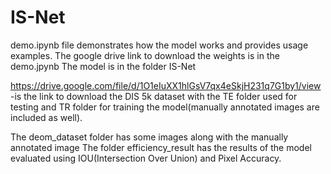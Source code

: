 # IS-Net

demo.ipynb file demonstrates how the model works and provides usage examples.
The google drive link to download the weights is in the demo.jpynb
The model is in the folder IS-Net

https://drive.google.com/file/d/1O1eIuXX1hlGsV7qx4eSkjH231q7G1by1/view  -is the link to download the DIS 5k dataset with the TE folder used for testing and TR folder for training the model(manually annotated images are included as well).

The deom_dataset folder has some images along with the manually annotated image
The folder efficiency_result has the results of the model evaluated using IOU(Intersection Over Union) and Pixel Accuracy.
